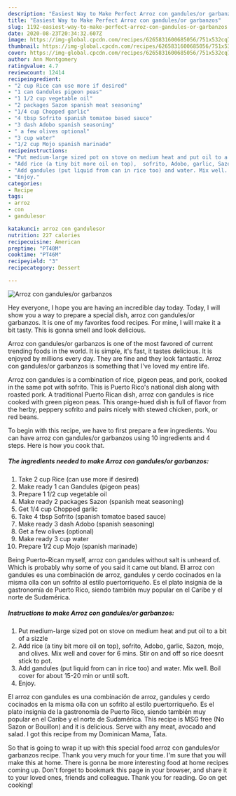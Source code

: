 ```yaml
---
description: "Easiest Way to Make Perfect Arroz con gandules/or garbanzos"
title: "Easiest Way to Make Perfect Arroz con gandules/or garbanzos"
slug: 1192-easiest-way-to-make-perfect-arroz-con-gandules-or-garbanzos
date: 2020-08-23T20:34:32.607Z
image: https://img-global.cpcdn.com/recipes/6265831600685056/751x532cq70/arroz-con-gandulesor-garbanzos-recipe-main-photo.jpg
thumbnail: https://img-global.cpcdn.com/recipes/6265831600685056/751x532cq70/arroz-con-gandulesor-garbanzos-recipe-main-photo.jpg
cover: https://img-global.cpcdn.com/recipes/6265831600685056/751x532cq70/arroz-con-gandulesor-garbanzos-recipe-main-photo.jpg
author: Ann Montgomery
ratingvalue: 4.7
reviewcount: 12414
recipeingredient:
- "2 cup Rice can use more if desired"
- "1 can Gandules pigeon peas"
- "1 1/2 cup vegetable oil"
- "2 packages Sazon spanish meat seasoning"
- "1/4 cup Chopped garlic"
- "4 tbsp Sofrito spanish tomatoe based sauce"
- "3 dash Adobo spanish seasoning"
- " a few olives optional"
- "3 cup water"
- "1/2 cup Mojo spanish marinade"
recipeinstructions:
- "Put medium-large sized pot on stove on medium heat and put oil to a bit of a sizzle"
- "Add rice (a tiny bit more oil on top),  sofrito, Adobo, garlic, Sazon, mojo, and olives. Mix well and cover for 6 mins. Stir on and off so rice doesnt stick to pot."
- "Add gandules (put liquid from can in rice too) and water. Mix well. Boil cover for about 15-20 min or until soft."
- "Enjoy."
categories:
- Recipe
tags:
- arroz
- con
- gandulesor

katakunci: arroz con gandulesor 
nutrition: 227 calories
recipecuisine: American
preptime: "PT40M"
cooktime: "PT46M"
recipeyield: "3"
recipecategory: Dessert

---
```



![Arroz con gandules/or garbanzos](https://img-global.cpcdn.com/recipes/6265831600685056/751x532cq70/arroz-con-gandulesor-garbanzos-recipe-main-photo.jpg)

Hey everyone, I hope you are having an incredible day today. Today, I will show you a way to prepare a special dish, arroz con gandules/or garbanzos. It is one of my favorites food recipes. For mine, I will make it a bit tasty. This is gonna smell and look delicious.

Arroz con gandules/or garbanzos is one of the most favored of current trending foods in the world. It is simple, it's fast, it tastes delicious. It is enjoyed by millions every day. They are fine and they look fantastic. Arroz con gandules/or garbanzos is something that I've loved my entire life.

Arroz con gandules is a combination of rice, pigeon peas, and pork, cooked in the same pot with sofrito. This is Puerto Rico&#39;s national dish along with roasted pork. A traditional Puerto Rican dish, arroz con gandules is rice cooked with green pigeon peas. This orange-hued dish is full of flavor from the herby, peppery sofrito and pairs nicely with stewed chicken, pork, or red beans.


To begin with this recipe, we have to first prepare a few ingredients. You can have arroz con gandules/or garbanzos using 10 ingredients and 4 steps. Here is how you cook that.

<!--inarticleads1-->

##### The ingredients needed to make Arroz con gandules/or garbanzos:

1. Take 2 cup Rice (can use more if desired)
1. Make ready 1 can Gandules (pigeon peas)
1. Prepare 1 1/2 cup vegetable oil
1. Make ready 2 packages Sazon (spanish meat seasoning)
1. Get 1/4 cup Chopped garlic
1. Take 4 tbsp Sofrito (spanish tomatoe based sauce)
1. Make ready 3 dash Adobo (spanish seasoning)
1. Get  a few olives (optional)
1. Make ready 3 cup water
1. Prepare 1/2 cup Mojo (spanish marinade)


Being Puerto-Rican myself, arroz con gandules without salt is unheard of. Which is probably why some of you said it came out bland. El arroz con gandules es una combinación de arroz, gandules y cerdo cocinados en la misma olla con un sofrito al estilo puertorriqueño. Es el plato insignia de la gastronomía de Puerto Rico, siendo también muy popular en el Caribe y el norte de Sudamérica. 

<!--inarticleads2-->

##### Instructions to make Arroz con gandules/or garbanzos:

1. Put medium-large sized pot on stove on medium heat and put oil to a bit of a sizzle
1. Add rice (a tiny bit more oil on top),  sofrito, Adobo, garlic, Sazon, mojo, and olives. Mix well and cover for 6 mins. Stir on and off so rice doesnt stick to pot.
1. Add gandules (put liquid from can in rice too) and water. Mix well. Boil cover for about 15-20 min or until soft.
1. Enjoy.


El arroz con gandules es una combinación de arroz, gandules y cerdo cocinados en la misma olla con un sofrito al estilo puertorriqueño. Es el plato insignia de la gastronomía de Puerto Rico, siendo también muy popular en el Caribe y el norte de Sudamérica. This recipe is MSG free (No Sazon or Bouillon) and it is delicious. Serve with any meat, avocado and salad. I got this recipe from my Dominican Mama, Tata. 

So that is going to wrap it up with this special food arroz con gandules/or garbanzos recipe. Thank you very much for your time. I'm sure that you will make this at home. There is gonna be more interesting food at home recipes coming up. Don't forget to bookmark this page in your browser, and share it to your loved ones, friends and colleague. Thank you for reading. Go on get cooking!
